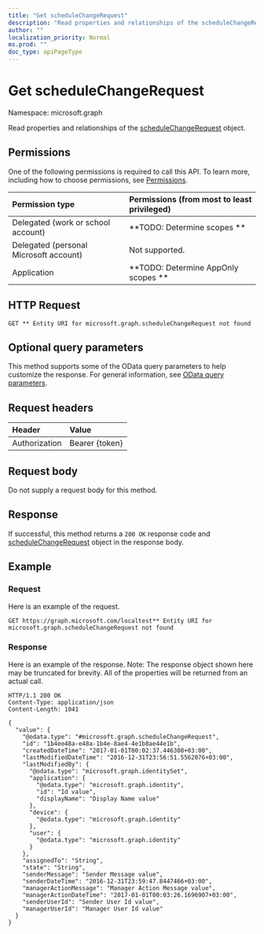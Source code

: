 ```yaml
---
title: "Get scheduleChangeRequest"
description: "Read properties and relationships of the scheduleChangeRequest object."
author: ""
localization_priority: Normal
ms.prod: ""
doc_type: apiPageType
---
```


# Get scheduleChangeRequest

Namespace: microsoft.graph

Read properties and relationships of the [scheduleChangeRequest](../resources/schedulechangerequest.md) object.

## Permissions
One of the following permissions is required to call this API. To learn more, including how to choose permissions, see [Permissions](/concepts/permissions-reference.md).

|Permission type|Permissions (from most to least privileged)|
|:---|:---|
|Delegated (work or school account)|**TODO: Determine scopes **|
|Delegated (personal Microsoft account)|Not supported.|
|Application|**TODO: Determine AppOnly scopes **|

## HTTP Request
<!-- {
  "blockType": "ignored"
}
-->
``` http
GET ** Entity URI for microsoft.graph.scheduleChangeRequest not found
```

## Optional query parameters
This method supports some of the OData query parameters to help customize the response. For general information, see [OData query parameters](/graph/query-parameters).

## Request headers
|Header|Value|
|:---|:---|
|Authorization|Bearer {token}|

## Request body
Do not supply a request body for this method.

## Response
If successful, this method returns a `200 OK` response code and [scheduleChangeRequest](../resources/schedulechangerequest.md) object in the response body.

## Example

### Request
Here is an example of the request.
<!-- {
  "blockType": "request",
  "name": "get_schedulechangerequest"
}
-->
``` http
GET https://graph.microsoft.com/localtest** Entity URI for microsoft.graph.scheduleChangeRequest not found
```

### Response
Here is an example of the response. Note: The response object shown here may be truncated for brevity. All of the properties will be returned from an actual call.
<!-- {
  "blockType": "response",
  "truncated": true,
  "@odata.type": "microsoft.graph.scheduleChangeRequest"
}
-->
``` http
HTTP/1.1 200 OK
Content-Type: application/json
Content-Length: 1041

{
  "value": {
    "@odata.type": "#microsoft.graph.scheduleChangeRequest",
    "id": "1b4ee48a-e48a-1b4e-8ae4-4e1b8ae44e1b",
    "createdDateTime": "2017-01-01T00:02:37.446308+03:00",
    "lastModifiedDateTime": "2016-12-31T23:56:51.5562076+03:00",
    "lastModifiedBy": {
      "@odata.type": "microsoft.graph.identitySet",
      "application": {
        "@odata.type": "microsoft.graph.identity",
        "id": "Id value",
        "displayName": "Display Name value"
      },
      "device": {
        "@odata.type": "microsoft.graph.identity"
      },
      "user": {
        "@odata.type": "microsoft.graph.identity"
      }
    },
    "assignedTo": "String",
    "state": "String",
    "senderMessage": "Sender Message value",
    "senderDateTime": "2016-12-31T23:59:47.8447466+03:00",
    "managerActionMessage": "Manager Action Message value",
    "managerActionDateTime": "2017-01-01T00:03:26.1696907+03:00",
    "senderUserId": "Sender User Id value",
    "managerUserId": "Manager User Id value"
  }
}
```

